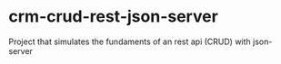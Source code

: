 # crm-crud-rest-json-server
Project that simulates the fundaments of an rest api (CRUD) with json-server
